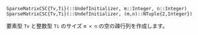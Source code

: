 ```
SparseMatrixCSC{Tv,Ti}(::UndefInitializer, m::Integer, n::Integer)
SparseMatrixCSC{Tv,Ti}(::UndefInitializer, (m,n)::NTuple{2,Integer})
```

要素型 `Tv` と整数型 `Ti` のサイズ `m × n` の空の疎行列を作成します。
